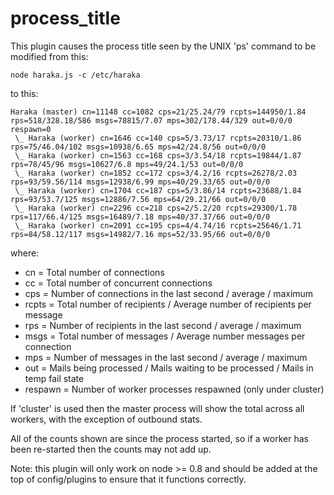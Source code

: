# process\_title

This plugin causes the process title seen by the UNIX 'ps' command to
be modified from this:

```
node haraka.js -c /etc/haraka
```

to this:

```
Haraka (master) cn=11148 cc=1082 cps=21/25.24/79 rcpts=144950/1.84 rps=518/328.18/586 msgs=78815/7.07 mps=302/178.44/329 out=0/0/0 respawn=0 
 \_ Haraka (worker) cn=1646 cc=140 cps=5/3.73/17 rcpts=20310/1.86 rps=75/46.04/102 msgs=10938/6.65 mps=42/24.8/56 out=0/0/0 
 \_ Haraka (worker) cn=1563 cc=168 cps=3/3.54/18 rcpts=19844/1.87 rps=78/45/96 msgs=10627/6.8 mps=49/24.1/53 out=0/0/0 
 \_ Haraka (worker) cn=1852 cc=172 cps=3/4.2/16 rcpts=26278/2.03 rps=93/59.56/114 msgs=12938/6.99 mps=40/29.33/65 out=0/0/0 
 \_ Haraka (worker) cn=1704 cc=187 cps=5/3.86/14 rcpts=23688/1.84 rps=93/53.7/125 msgs=12886/7.56 mps=64/29.21/66 out=0/0/0 
 \_ Haraka (worker) cn=2296 cc=218 cps=2/5.2/20 rcpts=29300/1.78 rps=117/66.4/125 msgs=16489/7.18 mps=40/37.37/66 out=0/0/0 
 \_ Haraka (worker) cn=2091 cc=195 cps=4/4.74/16 rcpts=25646/1.71 rps=84/58.12/117 msgs=14982/7.16 mps=52/33.95/66 out=0/0/0 
```

where:

* cn = Total number of connections
* cc = Total number of concurrent connections
* cps = Number of connections in the last second / average / maximum
* rcpts = Total number of recipients / Average number of recipients per message
* rps = Number of recipients in the last second / average / maximum
* msgs = Total number of messages / Average number messages per connection
* mps = Number of messages in the last second / average / maximum
* out = Mails being processed / Mails waiting to be processed / Mails in temp fail state
* respawn = Number of worker processes respawned (only under cluster)

If 'cluster' is used then the master process will show the total
across all workers, with the exception of outbound stats.

All of the counts shown are since the process started, so if a 
worker has been re-started then the counts may not add up.

Note: this plugin will only work on node >= 0.8 and should be
added at the top of config/plugins to ensure that it functions
correctly.

